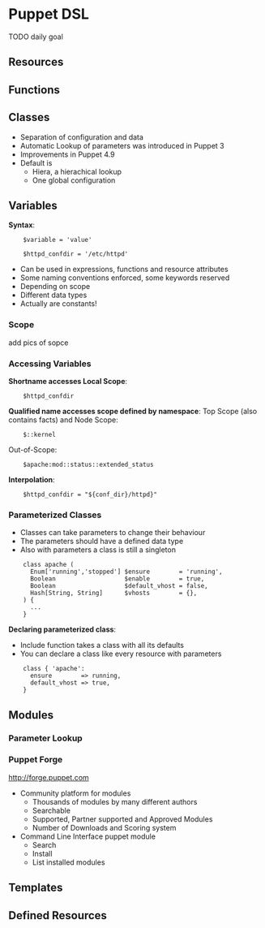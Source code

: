# Puppet DSL

TODO daily goal

## Resources

## Functions

## Classes

* Separation of configuration and data
* Automatic Lookup of parameters was introduced in Puppet 3
* Improvements in Puppet 4.9
* Default is
  * Hiera, a hierachical lookup
  * One global configuration

## Variables

**Syntax**:

```puppet
    $variable = 'value'

    $httpd_confdir = '/etc/httpd'
```

* Can be used in expressions, functions and resource attributes
* Some naming conventions enforced, some keywords reserved
* Depending on scope
* Different data types
* Actually are constants!

### Scope

add pics of sopce

### Accessing Variables

**Shortname accesses Local Scope**:
```puppet
    $httpd_confdir
```

**Qualified name accesses scope defined by namespace**:
Top Scope (also contains facts) and Node Scope:
```puppet
    $::kernel
```
Out-of-Scope:
```puppet
    $apache:mod::status::extended_status
```

**Interpolation**:

```puppet
    $httpd_confdir = "${conf_dir}/httpd}"
```

### Parameterized Classes

* Classes can take parameters to change their behaviour
* The parameters should have a defined data type
* Also with parameters a class is still a singleton

```puppet
    class apache (
      Enum['running','stopped'] $ensure        = 'running',
      Boolean                   $enable        = true,
      Boolean                   $default_vhost = false,
      Hash[String, String]      $vhosts        = {},
    ) {
      ...
    }
```

**Declaring parameterized class**:

* Include function takes a class with all its defaults
* You can declare a class like every resource with parameters

```puppet
    class { 'apache':
      ensure        => running,
      default_vhost => true,
    }
```

## Modules

### Parameter Lookup

### Puppet Forge

http://forge.puppet.com

* Community platform for modules
  * Thousands of modules by many different authors
  * Searchable
  * Supported, Partner supported and Approved Modules
  * Number of Downloads and Scoring system
* Command Line Interface puppet module
  * Search
  * Install
  * List installed modules

## Templates

## Defined Resources

